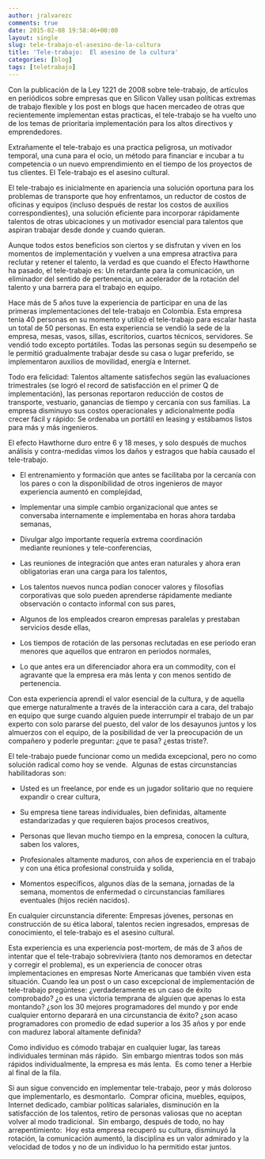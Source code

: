 ```yaml
---
author: jralvarezc
comments: true
date: 2015-02-08 19:58:46+00:00
layout: single
slug: tele-trabajo-el-asesino-de-la-cultura
title: 'Tele-trabajo:  El asesino de la cultura'
categories: [blog]
tags: [teletrabajo]
---
```


Con la publicación de la Ley 1221 de 2008 sobre tele-trabajo, de artículos en
periódicos sobre empresas que en Silicon Valley usan políticas extremas de
trabajo flexible y los post en blogs que hacen mercadeo de otras que
recientemente implementan estas practicas, el tele-trabajo se ha vuelto uno de
los temas de prioritaria implementación para los altos directivos y
emprendedores.

Extrañamente el tele-trabajo es una practica peligrosa, un motivador temporal,
una cuna para el ocio, un método para financiar e incubar a tu competencia o un
nuevo emprendimiento en el tiempo de los proyectos de tus clientes. El
Tele-trabajo es el asesino cultural.

El tele-trabajo es inicialmente en apariencia una solución oportuna para los
problemas de transporte que hoy enfrentamos, un reductor de costos de oficinas y
equipos (incluso después de restar los costos de auxilios correspondientes), una
solución eficiente para incorporar rápidamente talentos de otras ubicaciones y
un motivador esencial para talentos que aspiran trabajar desde donde y cuando
quieran.

Aunque todos estos beneficios son ciertos y se disfrutan y viven en los momentos
de implementación y vuelven a una empresa atractiva para reclutar y retener el
talento, la verdad es que cuando el Efecto Hawthorne ha pasado, el tele-trabajo
es: Un retardante para la comunicación, un eliminador del sentido de
pertenencia, un acelerador de la rotación del talento y una barrera para el
trabajo en equipo.

Hace más de 5 años tuve la experiencia de participar en una de las primeras
implementaciones del tele-trabajo en Colombia. Esta empresa tenia 40 personas en
su momento y utilizó el tele-trabajo para escalar hasta un total de 50
personas. En esta experiencia se vendió la sede de la empresa, mesas, vasos,
sillas, escritorios, cuartos técnicos, servidores. Se vendió todo excepto
portátiles. Todas las personas según su desempeño se le permitió gradualmente
trabajar desde su casa o lugar preferido, se implementaron auxilios de
movilidad, energía e Internet.

Todo era felicidad: Talentos altamente satisfechos según las evaluaciones
trimestrales (se logró el record de satisfacción en el primer Q de
implementación), las personas reportaron reducción de costos de transporte,
vestuario, ganancias de tiempo y cercanía con sus familias. La empresa disminuyo
sus costos operacionales y adicionalmente podía crecer fácil y rápido: Se
ordenaba un portátil en leasing y estábamos listos para más y más ingenieros.

El efecto Hawthorne duro entre 6 y 18 meses, y solo después de muchos análisis y
contra-medidas vimos los daños y estragos que había causado el tele-trabajo.

  * El entrenamiento y formación que antes se facilitaba por la cercanía con los
  pares o con la disponibilidad de otros ingenieros de mayor experiencia
  aumentó en complejidad,

  * Implementar una simple cambio organizacional que antes se conversaba
  internamente e implementaba en horas ahora tardaba semanas,

  * Divulgar algo importante requería extrema coordinación mediante reuniones
 y tele-conferencias,

  * Las reuniones de integración que antes eran naturales y ahora eran
  obligatorias eran una carga para los talentos,

  * Los talentos nuevos nunca podían conocer valores y filosofías corporativas
  que solo pueden aprenderse rápidamente mediante observación o contacto
  informal con sus pares,

  * Algunos de los empleados crearon empresas paralelas y prestaban servicios
  desde ellas,


  * Los tiempos de rotación de las personas reclutadas en ese periodo eran
  menores que aquellos que entraron en periodos normales,


  * Lo que antes era un diferenciador ahora era un commodity, con el agravante
  que la empresa era más lenta y con menos sentido de pertenencia.


Con esta experiencia aprendí el valor esencial de la cultura, y de aquella que
emerge naturalmente a través de la interacción cara a cara, del trabajo en
equipo que surge cuando alguien puede interrumpir el trabajo de un par experto
con solo pararse del puesto, del valor de los desayunos juntos y los almuerzos
con el equipo, de la posibilidad de ver la preocupación de un compañero y
poderle preguntar: ¿que te pasa? ¿estas triste?.

El tele-trabajo puede funcionar como un medida excepcional, pero no como
solución radical como hoy se vende.  Algunas de estas circunstancias
habilitadoras son:

  * Usted es un freelance, por ende es un jugador solitario que no requiere
  expandir o crear cultura,

  * Su empresa tiene tareas individuales, bien definidas, altamente
  estandarizadas y que requieren bajos procesos creativos,

  * Personas que llevan mucho tiempo en la empresa, conocen la cultura, saben
  los valores,

  * Profesionales altamente maduros, con años de experiencia en el trabajo y con
  una ética profesional construida y solida,

  * Momentos específicos, algunos días de la semana, jornadas de la semana,
  momentos de enfermedad o circunstancias familiares eventuales (hijos recién nacidos).

En cualquier circunstancia diferente: Empresas jóvenes, personas en construcción
de su ética laboral, talentos recien ingresados, empresas de conocimiento, el
tele-trabajo es el asesino cultural.

Esta experiencia es una experiencia post-mortem, de más de 3 años de intentar
que el tele-trabajo sobreviviera (tanto nos demoramos en detectar y corregir el
problema), es un experiencia de conocer otras implementaciones en empresas Norte
Americanas que también viven esta situación. Cuando lea un post o un caso
excepcional de implementación de tele-trabajo pregúntese: ¿verdaderamente es un
caso de éxito comprobado? ¿o es una victoria temprana de alguien que apenas lo
esta montando? ¿son los 30 mejores programadores del mundo y por ende cualquier
entorno deparará en una circunstancia de éxito? ¿son acaso programadores con
promedio de edad superior a los 35 años y por ende con madurez laboral altamente
definida?

Como individuo es cómodo trabajar en cualquier lugar, las tareas individuales
terminan más rápido.  Sin embargo mientras todos son más rápidos
individualmente, la empresa es más lenta.  Es como tener a Herbie al final de la
fila.

Si aun sigue convencido en implementar tele-trabajo, peor y más doloroso que
implementarlo, es desmontarlo.  Comprar oficina, muebles, equipos, Internet
dedicado, cambiar políticas salariales, disminución en la satisfacción de los
talentos, retiro de personas valiosas que no aceptan volver al modo
tradicional.  Sin embargo, después de todo, no hay arrepentimiento:  Hoy esta
empresa recuperó su cultura, disminuyó la rotación, la comunicación aumentó, la
disciplina es un valor admirado y la velocidad de todos y no de un individuo lo
ha permitido estar juntos.
